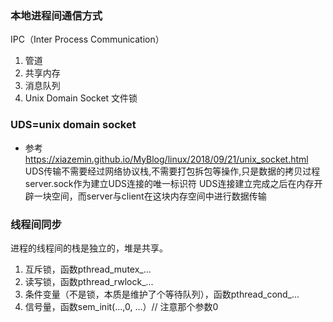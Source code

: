 ### 本地进程间通信方式
IPC（Inter Process Communication）
1. 管道
2. 共享内存
3. 消息队列
4. Unix Domain Socket
文件锁

### UDS=unix domain socket
- 参考
https://xiazemin.github.io/MyBlog/linux/2018/09/21/unix_socket.html 
UDS传输不需要经过网络协议栈,不需要打包拆包等操作,只是数据的拷贝过程
server.sock作为建立UDS连接的唯一标识符
UDS连接建立完成之后在内存开辟一块空间，而server与client在这块内存空间中进行数据传输


### 线程间同步
进程的线程间的栈是独立的，堆是共享。  
1. 互斥锁，函数pthread_mutex_...
2. 读写锁，函数pthread_rwlock_...
3. 条件变量（不是锁，本质是维护了个等待队列），函数pthread_cond_...
4. 信号量，函数sem_init(...,0, ...）// 注意那个参数0
